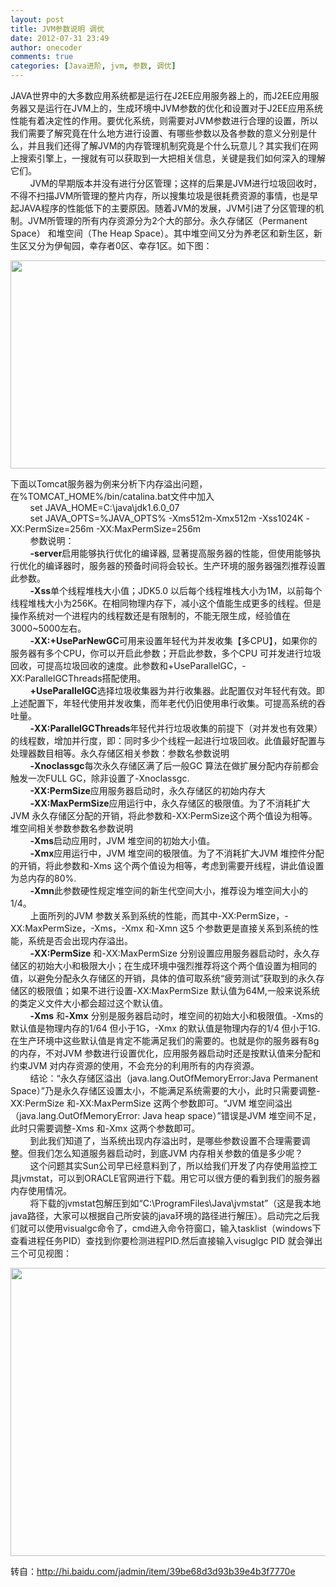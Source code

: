 ```yaml
---
layout: post
title: JVM参数说明 调优
date: 2012-07-31 23:49
author: onecoder
comments: true
categories: [Java进阶, jvm, 参数, 调优]
---
```

<p>
	JAVA世界中的大多数应用系统都是运行在J2EE应用服务器上的，而J2EE应用服务器又是运行在JVM上的，生成环境中JVM参数的优化和设置对于J2EE应用系统性能有着决定性的作用。要优化系统，则需要对JVM参数进行合理的设置，所以我们需要了解究竟在什么地方进行设置、有哪些参数以及各参数的意义分别是什么，并且我们还得了解JVM的内存管理机制究竟是个什么玩意儿？其实我们在网上搜索引擎上，一搜就有可以获取到一大把相关信息，关键是我们如何深入的理解它们。<br />
	&nbsp;&nbsp;&nbsp;&nbsp;&nbsp;&nbsp;&nbsp; JVM的早期版本并没有进行分区管理；这样的后果是JVM进行垃圾回收时，不得不扫描JVM所管理的整片内存，所以搜集垃圾是很耗费资源的事情，也是早起JAVA程序的性能低下的主要原因。随着JVM的发展，JVM引进了分区管理的机制。JVM所管理的所有内存资源分为2个大的部分。永久存储区（Permanent Space） 和堆空间（The Heap Space）。其中堆空间又分为养老区和新生区，新生区又分为伊甸园，幸存者0区、幸存1区。如下图：</p>
<p style="text-align: center; ">
	<img alt="" src="http://onecoder.qiniudn.com/8wuliao/C9Kev0vN/C1QwK.jpg" style="width: 624px; height: 333px; " /></p>
<p style="text-align: left; ">
	下面以Tomcat服务器为例来分析下内存溢出问题，在%TOMCAT_HOME%/bin/catalina.bat文件中加入<br />
	&nbsp;&nbsp;&nbsp;&nbsp;&nbsp;&nbsp;&nbsp; set JAVA_HOME=C:\java\jdk1.6.0_07<br />
	&nbsp;&nbsp;&nbsp;&nbsp;&nbsp;&nbsp;&nbsp; set JAVA_OPTS=%JAVA_OPTS% -Xms512m-Xmx512m -Xss1024K -XX:PermSize=256m -XX:MaxPermSize=256m<br />
	&nbsp;&nbsp;&nbsp;&nbsp;&nbsp;&nbsp;&nbsp; 参数说明：<br />
	&nbsp;&nbsp;&nbsp;&nbsp;&nbsp;&nbsp;&nbsp; <strong>-server</strong>启用能够执行优化的编译器, 显著提高服务器的性能，但使用能够执行优化的编译器时，服务器的预备时间将会较长。生产环境的服务器强烈推荐设置此参数。<br />
	&nbsp;&nbsp;&nbsp;&nbsp;&nbsp;&nbsp;&nbsp; <strong>-Xss</strong>单个线程堆栈大小值；JDK5.0 以后每个线程堆栈大小为1M，以前每个线程堆栈大小为256K。在相同物理内存下，减小这个值能生成更多的线程。但是操作系统对一个进程内的线程数还是有限制的，不能无限生成，经验值在3000~5000左右。<br />
	&nbsp;&nbsp;&nbsp;&nbsp;&nbsp;&nbsp;&nbsp; <strong>-XX:+UseParNewGC</strong>可用来设置年轻代为并发收集【多CPU】，如果你的服务器有多个CPU，你可以开启此参数；开启此参数，多个CPU 可并发进行垃圾回收，可提高垃圾回收的速度。此参数和+UseParallelGC，-XX:ParallelGCThreads搭配使用。<br />
	&nbsp;&nbsp;&nbsp;&nbsp;&nbsp;&nbsp;&nbsp; <strong>+UseParallelGC</strong>选择垃圾收集器为并行收集器。此配置仅对年轻代有效。即上述配置下，年轻代使用并发收集，而年老代仍旧使用串行收集。可提高系统的吞吐量。<br />
	&nbsp;&nbsp;&nbsp;&nbsp;&nbsp;&nbsp;&nbsp; <strong>-XX:ParallelGCThreads</strong>年轻代并行垃圾收集的前提下（对并发也有效果）的线程数，增加并行度，即：同时多少个线程一起进行垃圾回收。此值最好配置与处理器数目相等。永久存储区相关参数：参数名参数说明<br />
	&nbsp;&nbsp;&nbsp;&nbsp;&nbsp;&nbsp;&nbsp; <strong>-Xnoclassgc</strong>每次永久存储区满了后一般GC 算法在做扩展分配内存前都会触发一次FULL GC，除非设置了-Xnoclassgc.<br />
	&nbsp;&nbsp;&nbsp;&nbsp;&nbsp;&nbsp;&nbsp; <strong>-XX:PermSize</strong>应用服务器启动时，永久存储区的初始内存大<br />
	&nbsp;&nbsp;&nbsp;&nbsp;&nbsp;&nbsp;&nbsp; <strong>-XX:MaxPermSize</strong>应用运行中，永久存储区的极限值。为了不消耗扩大JVM 永久存储区分配的开销，将此参数和-XX:PermSize这个两个值设为相等。堆空间相关参数参数名参数说明<br />
	&nbsp;&nbsp;&nbsp;&nbsp;&nbsp;&nbsp;&nbsp; <strong>-Xms</strong>启动应用时，JVM 堆空间的初始大小值。<br />
	&nbsp;&nbsp;&nbsp;&nbsp;&nbsp;&nbsp;&nbsp; <strong>-Xmx</strong>应用运行中，JVM 堆空间的极限值。为了不消耗扩大JVM 堆控件分配的开销，将此参数和-Xms 这个两个值设为相等，考虑到需要开线程，讲此值设置为总内存的80%.<br />
	&nbsp;&nbsp;&nbsp;&nbsp;&nbsp;&nbsp;&nbsp; <strong>-Xmn</strong>此参数硬性规定堆空间的新生代空间大小，推荐设为堆空间大小的1/4。<br />
	&nbsp;&nbsp;&nbsp;&nbsp;&nbsp;&nbsp;&nbsp; 上面所列的JVM 参数关系到系统的性能，而其中-XX:PermSize，-XX:MaxPermSize，-Xms，-Xmx 和-Xmn 这5 个参数更是直接关系到系统的性能，系统是否会出现内存溢出。<br />
	&nbsp;&nbsp;&nbsp;&nbsp;&nbsp;&nbsp;&nbsp; <strong>-XX:PermSize</strong> 和-XX:MaxPermSize 分别设置应用服务器启动时，永久存储区的初始大小和极限大小；在生成环境中强烈推荐将这个两个值设置为相同的值，以避免分配永久存储区的开销，具体的值可取系统&ldquo;疲劳测试&rdquo;获取到的永久存储区的极限值；如果不进行设置-XX:MaxPermSize 默认值为64M,一般来说系统的类定义文件大小都会超过这个默认值。<br />
	&nbsp;&nbsp;&nbsp;&nbsp;&nbsp;&nbsp;&nbsp; <strong>-Xms</strong> 和<strong>-Xmx</strong> 分别是服务器启动时，堆空间的初始大小和极限值。-Xms的默认值是物理内存的1/64 但小于1G，-Xmx 的默认值是物理内存的1/4 但小于1G.在生产环境中这些默认值是肯定不能满足我们的需要的。也就是你的服务器有8g 的内存，不对JVM 参数进行设置优化，应用服务器启动时还是按默认值来分配和约束JVM 对内存资源的使用，不会充分的利用所有的内存资源。<br />
	&nbsp;&nbsp;&nbsp;&nbsp;&nbsp;&nbsp;&nbsp; 结论：&ldquo;永久存储区溢出（java.lang.OutOfMemoryError:Java Permanent Space）&rdquo;乃是永久存储区设置太小，不能满足系统需要的大小，此时只需要调整-XX:PermSize 和-XX:MaxPermSize 这两个参数即可。&ldquo;JVM 堆空间溢出（java.lang.OutOfMemoryError: Java heap space）&rdquo;错误是JVM 堆空间不足，此时只需要调整-Xms 和-Xmx 这两个参数即可。<br />
	&nbsp;&nbsp;&nbsp;&nbsp;&nbsp;&nbsp;&nbsp; 到此我们知道了，当系统出现内存溢出时，是哪些参数设置不合理需要调整。但我们怎么知道服务器启动时，到底JVM 内存相关参数的值是多少呢？<br />
	&nbsp;&nbsp;&nbsp;&nbsp;&nbsp;&nbsp;&nbsp; 这个问题其实Sun公司早已经意料到了，所以给我们开发了内存使用监控工具jvmstat，可以到ORACLE官网进行下载。用它可以很方便的看到我们的服务器内存使用情况。<br />
	&nbsp;&nbsp;&nbsp;&nbsp;&nbsp;&nbsp;&nbsp; 将下载的jvmstat包解压到如&ldquo;C:\ProgramFiles\Java\jvmstat&rdquo;（这是我本地java路径，大家可以根据自己所安装的java环境的路径进行解压）。启动完之后我们就可以使用visualgc命令了，cmd进入命令符窗口，输入tasklist（windows下查看进程任务PID）查找到你要检测进程PID.然后直接输入visuglgc PID 就会弹出三个可见视图：</p>
<p style="text-align: left; ">
	<img alt="" src="http://onecoder.qiniudn.com/8wuliao/C9Ki67Wp/R4GXg.jpg" style="height: 461px; width: 600px; " /></p>
<p style="text-align: left; ">
	转自：<a href="http://hi.baidu.com/jadmin/item/39be68d3d93b39e4b3f7770e">http://hi.baidu.com/jadmin/item/39be68d3d93b39e4b3f7770e</a></p>

